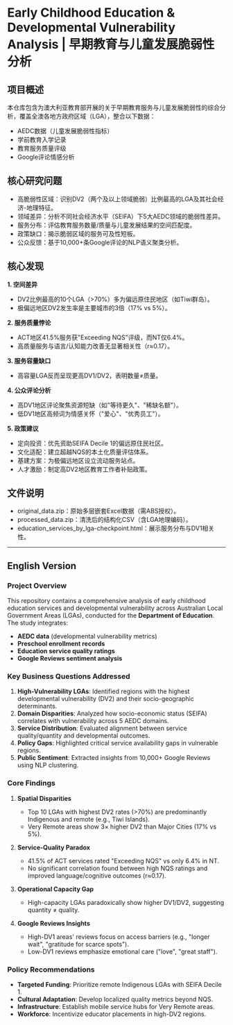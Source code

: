 # Early Childhood Education & Developmental Vulnerability Analysis | 早期教育与儿童发展脆弱性分析

## 项目概述
本仓库包含为澳大利亚教育部开展的关于早期教育服务与儿童发展脆弱性的综合分析，覆盖全澳各地方政府区域（LGA），整合以下数据：
- AEDC数据（儿童发展脆弱性指标）
- 学前教育入学记录
- 教育服务质量评级
- Google评论情感分析

## 核心研究问题
- 高脆弱性区域：识别DV2（两个及以上领域脆弱）比例最高的LGA及其社会经济-地理特征。
- 领域差异：分析不同社会经济水平（SEIFA）下5大AEDC领域的脆弱性差异。
- 服务分布：评估教育服务数量/质量与儿童发展结果的空间匹配度。
- 政策缺口：揭示脆弱区域的服务可及性短板。
- 公众反馈：基于10,000+条Google评论的NLP语义聚类分析。

## 核心发现
**1. 空间差异**
- DV2比例最高的10个LGA（>70%）多为偏远原住民地区（如Tiwi群岛）。
- 极偏远地区DV2发生率是主要城市的3倍（17% vs 5%）。

**2. 服务质量悖论**
- ACT地区41.5%服务获"Exceeding NQS"评级，而NT仅6.4%。
- 高质量服务与语言/认知能力改善无显著相关性（r≈0.17）。

**3. 服务容量缺口**
- 高容量LGA反而呈现更高DV1/DV2，表明数量≠质量。

**4. 公众评论分析**
- 高DV1地区评论聚焦资源短缺（如"等待更久"、"稀缺名额"）。
- 低DV1地区高频词为情感关怀（"爱心"、"优秀员工"）。

**5. 政策建议**
- 定向投资：优先资助SEIFA Decile 1的偏远原住民社区。
- 文化适配：建立超越NQS的本土化质量评估体系。
- 基建方案：为极偏远地区设立流动服务站点。
- 人才激励：制定高DV2地区教育工作者补贴政策。

## 文件说明
- original_data.zip：原始多层嵌套Excel数据（需ABS授权）。
- processed_data.zip：清洗后的结构化CSV（含LGA地理编码）。
- education_services_by_lga-checkpoint.html：展示服务分布与DV1相关性。

-------

## English Version

### Project Overview
This repository contains a comprehensive analysis of early childhood education services and developmental vulnerability across Australian Local Government Areas (LGAs), conducted for the **Department of Education**. The study integrates:
- **AEDC data** (developmental vulnerability metrics)
- **Preschool enrollment records**
- **Education service quality ratings**
- **Google Reviews sentiment analysis**

### Key Business Questions Addressed
1. **High-Vulnerability LGAs**: Identified regions with the highest developmental vulnerability (DV2) and their socio-geographic determinants.
2. **Domain Disparities**: Analyzed how socio-economic status (SEIFA) correlates with vulnerability across 5 AEDC domains.
3. **Service Distribution**: Evaluated alignment between service quality/quantity and developmental outcomes.
4. **Policy Gaps**: Highlighted critical service availability gaps in vulnerable regions.
5. **Public Sentiment**: Extracted insights from 10,000+ Google Reviews using NLP clustering.

### Core Findings
1. **Spatial Disparities**  
   - Top 10 LGAs with highest DV2 rates (>70%) are predominantly Indigenous and remote (e.g., Tiwi Islands).  
   - Very Remote areas show 3× higher DV2 than Major Cities (17% vs 5%).  

2. **Service-Quality Paradox**  
   - 41.5% of ACT services rated "Exceeding NQS" vs only 6.4% in NT.  
   - No significant correlation found between high NQS ratings and improved language/cognitive outcomes (r≈0.17).  

3. **Operational Capacity Gap**  
   - High-capacity LGAs paradoxically show higher DV1/DV2, suggesting quantity ≠ quality.  

4. **Google Reviews Insights**  
   - High-DV1 areas' reviews focus on access barriers (e.g., "longer wait", "gratitude for scarce spots").  
   - Low-DV1 reviews emphasize emotional care ("love", "great staff").  

### Policy Recommendations
- **Targeted Funding**: Prioritize remote Indigenous LGAs with SEIFA Decile 1.  
- **Cultural Adaptation**: Develop localized quality metrics beyond NQS.  
- **Infrastructure**: Establish mobile service hubs for Very Remote areas.  
- **Workforce**: Incentivize educator placements in high-DV2 regions.  




